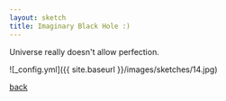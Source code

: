 ```yaml
---
layout: sketch
title: Imaginary Black Hole :)
---
```


Universe really doesn't allow perfection.

![_config.yml]({{ site.baseurl }}/images/sketches/14.jpg)

[back](http://aboorvadevarajan.github.io/sketch)
